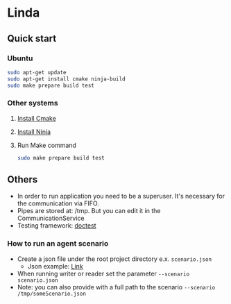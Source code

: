 # Linda

## Quick start

### Ubuntu

```sh
sudo apt-get update
sudo apt-get install cmake ninja-build
sudo make prepare build test
```

### Other systems

1. [Install Cmake](https://cgold.readthedocs.io/en/latest/first-step/installation.html)

2. [Install Ninja](https://ninja-build.org)

3. Run Make command

    ```sh
    sudo make prepare build test
    ```

## Others

- In order to run application you need to be a superuser. It's necessary for the communication via FIFO.
- Pipes are stored at: /tmp. But you can edit it in the CommunicationService
- Testing framework: [doctest](https://github.com/doctest/doctest)

### How to run an agent scenario

- Create a json file under the root project directory e.x. `scenario.json`
    - Json example: [Link](https://gist.github.com/pochka15/a4b759f58e4e5a66e26fec74d57bf633)
- When running writer or reader set the parameter `--scenario scenario.json`
- Note: you can also provide with a full path to the scenario `--scenario /tmp/someScenario.json`

